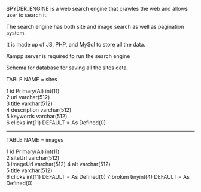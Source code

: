SPYDER_ENGINE is a web search engine that crawles the web and allows user to search it.

The search engine has both site and image search as well as pagination system.

It is made up of JS, PHP, and MySql to store all the data.
 
Xampp server is required to run the search engine


Schema for database for saving all the sites data.

TABLE NAME = sites


1	id    Primary(AI)	  int(11)		
2	url	                  varchar(512)	
3	title	              varchar(512)	
4	description	          varchar(512)	
5	keywords	          varchar(512)	
6	clicks	              int(11)			DEFAULT = As Defined(0)


-----------------------------------------------------------------------------------------------


TABLE NAME = images

1 	id    Primary(AI) 	  int(11) 			
2 	siteUrl 	          varchar(512) 	 	
3 	imageUrl 	          varchar(512) 
4 	alt 	              varchar(512) 	
5 	title 	              varchar(512) 	
6 	clicks 	              int(11) 	        DEFAULT = As Defined(0)
7 	broken 	              tinyint(4) 		DEFAULT = As Defined(0)
